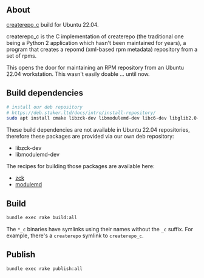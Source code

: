 ## About

[createrepo_c](https://github.com/rpm-software-management/createrepo_c) build for Ubuntu 22.04.

createrepo_c is the C implementation of createrepo (the traditional one being a Python 2 application which hasn't been maintained for years), a program that creates a repomd (xml-based rpm metadata) repository from a set of rpms.

This opens the door for maintaining an RPM repository from an Ubuntu 22.04 workstation. This wasn't easily doable ... until now.

## Build dependencies

```bash
# install our deb repository
# https://deb.staker.ltd/docs/intro/install-repository/
sudo apt install cmake libzck-dev libmodulemd-dev libc6-dev libglib2.0-dev libpcre3-dev libffi-dev librpm-dev python3-dev
```

These build dependencies are not available in Ubuntu 22.04 repositories, therefore these packages are provided via our own deb repository:

 * libzck-dev
 * libmodulemd-dev

The recipes for building those packages are available here:

 * [zck](../zck)
 * [modulemd](../modulemd)

## Build

```bash
bundle exec rake build:all
```

The `*_c` binaries have symlinks using their names without the `_c` suffix. For example, there's a `createrepo` symlink to `createrepo_c`.

## Publish

```bash
bundle exec rake publish:all
```
